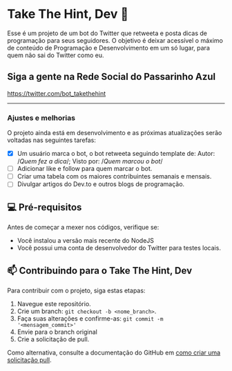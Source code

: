 # Take The Hint, Dev 🤖

Esse é um projeto de um bot do Twitter que retweeta e posta dicas de programação para seus seguidores. 
O objetivo é deixar acessível o máximo de conteúdo de Programação e Desenvolvimento em um só lugar, para quem não sai do Twitter como eu.

## Siga a gente na Rede Social do Passarinho Azul
https://twitter.com/bot_takethehint

---------------------------------------------------------------------------------------------------------------------------------------------

### Ajustes e melhorias

O projeto ainda está em desenvolvimento e as próximas atualizações serão voltadas nas seguintes tarefas:

- [x] Um usuário marca o bot, o bot retweeta seguindo template de: Autor: /*Quem fez a dica*/; Visto por: /*Quem marcou o bot*/
- [ ] Adicionar like e follow para quem marcar o bot.
- [ ] Criar uma tabela com os maiores contribuintes semanais e mensais.
- [ ] Divulgar artigos do Dev.to e outros blogs de programação.

## 💻 Pré-requisitos

Antes de começar a mexer nos códigos, verifique se:

* Você instalou a versão mais recente do NodeJS
* Você possui uma conta de desenvolvedor do Twitter para testes locais.

## 📫 Contribuindo para o Take The Hint, Dev

Para contribuir com o projeto, siga estas etapas:

1. Navegue este repositório.
2. Crie um branch: `git checkout -b <nome_branch>`.
3. Faça suas alterações e confirme-as: `git commit -m '<mensagem_commit>'`
4. Envie para o branch original
5. Crie a solicitação de pull.

Como alternativa, consulte a documentação do GitHub em [como criar uma solicitação pull](https://help.github.com/en/github/collaborating-with-issues-and-pull-requests/creating-a-pull-request).
